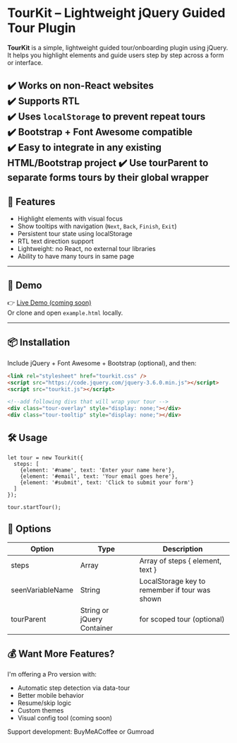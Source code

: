 # TourKit – Lightweight jQuery Guided Tour Plugin

**TourKit** is a simple, lightweight guided tour/onboarding plugin using jQuery. It helps you highlight elements and guide users step by step across a form or interface.

✔️ Works on non-React websites  
✔️ Supports RTL  
✔️ Uses `localStorage` to prevent repeat tours  
✔️ Bootstrap + Font Awesome compatible  
✔️ Easy to integrate in any existing HTML/Bootstrap project
✔️ Use tourParent to separate forms tours by their global wrapper
---

## 🚀 Features

- Highlight elements with visual focus
- Show tooltips with navigation (`Next`, `Back`, `Finish`, `Exit`)
- Persistent tour state using localStorage
- RTL text direction support
- Lightweight: no React, no external tour libraries
- Ability to have many tours in same page
---

## 🧪 Demo

👉 [Live Demo (coming soon)](#)  
Or clone and open `example.html` locally.

---

## 📦 Installation

Include jQuery + Font Awesome + Bootstrap (optional), and then:

```html
<link rel="stylesheet" href="tourkit.css" />
<script src="https://code.jquery.com/jquery-3.6.0.min.js"></script>
<script src="tourkit.js"></script>

<!--add following divs that will wrap your tour -->
<div class="tour-overlay" style="display: none;"></div>
<div class="tour-tooltip" style="display: none;"></div>
```

## 🛠️ Usage 

```
let tour = new Tourkit({
  steps: [
    {element: '#name', text: 'Enter your name here'},
    {element: '#email', text: 'Your email goes here'},
    {element: '#submit', text: 'Click to submit your form'}
  ]
});

tour.startTour();
```

## 🧩 Options

| Option | Type	 | Description |
|--------|------ |-------------|
| steps	 | Array | Array of steps  { element, text } |
| seenVariableName | String	| LocalStorage key to remember if tour was shown |
| tourParent | String or jQuery	Container | for scoped tour (optional)


## 💰 Want More Features?

I'm offering a Pro version with:

- Automatic step detection via data-tour
- Better mobile behavior
- Resume/skip logic
- Custom themes
- Visual config tool (coming soon)

Support development: BuyMeACoffee or Gumroad
